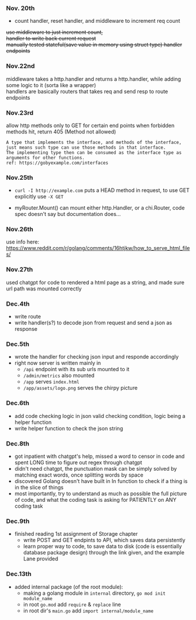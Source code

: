 ### **Nov. 20th**  
- count handler, reset handler, and middleware to increment req count

~~use middleware to just increment count,~~    
~~handler to write back current request~~  
~~manually tested stateful(save value in memory using struct type) handler endpoints~~

### **Nov.22nd**  
middleware takes a http.handler and returns a http.handler, while adding some logic to it (sorta like a wrapper)  
handlers are basically routers that takes req and send resp to route endpoints

### **Nov.23rd**  
allow http methods only to GET for certain end points
when forbidden methods hit, return 405 (Method not allowed)  

    A type that implements the interface, and methods of the interface, just means such type can use those methods in that interface.
    The implementing type then can be consumed as the interface type as arguments for other functions.
    ref: https://gobyexample.com/interfaces

### **Nov.25th**
- `curl -I http://example.com` puts a HEAD method in request, to use GET explicitly use `-X GET` 

- myRouter.Mount() can mount either http.Handler, or a chi.Router, code spec doesn't say but documentation does...

### **Nov.26th**
use info here: https://www.reddit.com/r/golang/comments/16htjkw/how_to_serve_html_files/

### **Nov.27th**
used chatgpt for code to rendered a html page as a string, and made sure url path was mounted correctly 

### **Dec.4th**
- write route
- write handler(s?) to decode json from request and send a json as response

### **Dec.5th**
- wrote the handler for checking json input and responde accordingly
- right now server is written mainly in 
    - `/api` endpoint with its sub urls mounted to it
    - `/admin/metrics` also mounted
    - `/app` serves `index.html`
    - `/app/assets/logo.png` serves the chirpy picture


### **Dec.6th**
- add code checking logic in json valid checking condition, logic being a helper function
- write helper function to check the json string


### **Dec.8th**
- got inpatient with chatgpt's help, missed a word to censor in code and spent LONG time to figure out regex through chatgpt
- didn't need chatgpt, the punctuation mask can be simply solved by matching exact words, once splitting words by space
- discovered Golang doesn't have built in In function to check if a thing is in the slice of things
- most importantly, try to understand as much as possible the full picture of code, and what the coding task is asking for PATIENTLY on ANY coding task

### **Dec.9th**
- finished reading 1st assignment of Storage chapter
  - write POST and GET endpints to API, which saves data persistently
  - learn proper way to code, to save data to disk (code is essentially database package design) through the link given, and the example Lane provided


### **Dec.13th**
- added internal package (of the root module):
    - making a golang module in `internal` directory,  `go mod init module_name`
    - in root `go.mod` add `require` & `replace` line
    - in root dir's `main.go` add `import internal/module_name`